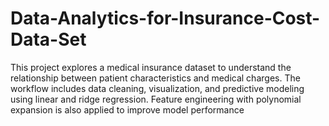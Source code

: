 # Data-Analytics-for-Insurance-Cost-Data-Set
This project explores a medical insurance dataset to understand the relationship between patient characteristics and medical charges. The workflow includes data cleaning, visualization, and predictive modeling using linear and ridge regression. Feature engineering with polynomial expansion is also applied to improve model performance
